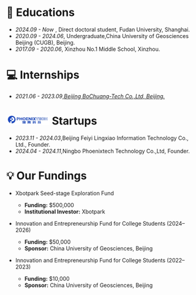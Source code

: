 # 📖 Educations
- *2024.09 - Now*    , Direct doctoral student, Fudan University, Shanghai.
- *2020.09 - 2024.06*, Undergraduate,China University of Geosciences Beijing (CUGB), Beijing.
- *2017.09 - 2020.06*, Xinzhou No.1 Middle School, Xinzhou.


# 💻 Internships
- *2021.06 - 2023.09*,[*Beijing BoChuang-Tech Co.,Ltd, Beijing.*](https://www.bbcpetro.com/)
 
# <img src='../../images/others/Phoenixtech.jpg' style='width: 4em;'> Startups
- *2023.11 - 2024.03*,Beijing Feiyi Lingxiao Information Technology Co., Ltd., Founder.
- *2024.04 - 2024.11*,Ningbo Phoenixtech Technology Co.,Ltd, Founder.

# 💡 Our Fundings
* Xbotpark Seed-stage Exploration Fund
  * **Funding:** $500,000  
  * **Institutional Investor:** Xbotpark

* Innovation and Entrepreneurship Fund for College Students (2024–2026)
  * **Funding:** $50,000  
  * **Sponsor:** China University of Geosciences, Beijing   

* Innovation and Entrepreneurship Fund for College Students (2022–2023)
  * **Funding:** $10,000  
  * **Sponsor:** China University of Geosciences, Beijing  


